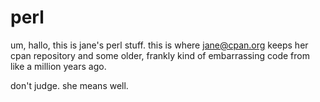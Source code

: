 perl
====

um, hallo, this is jane's perl stuff. this is where jane@cpan.org keeps her cpan repository and some older, frankly kind of embarrassing code from like a million years ago.

don't judge. she means well.
